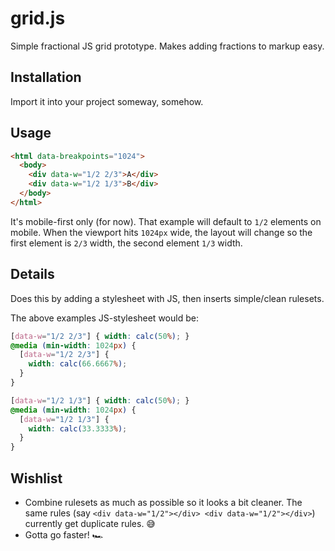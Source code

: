 # grid.js

Simple fractional JS grid prototype. Makes adding fractions to markup easy.

## Installation

Import it into your project someway, somehow.

## Usage

```html
<html data-breakpoints="1024">
  <body>
    <div data-w="1/2 2/3">A</div>
    <div data-w="1/2 1/3">B</div>
  </body>
</html>
```

It's mobile-first only (for now). That example will default to `1/2` elements on mobile. When the viewport hits `1024px` wide, the layout will change so the first element is `2/3` width, the second element `1/3` width.

## Details

Does this by adding a stylesheet with JS, then inserts simple/clean rulesets.

The above examples JS-stylesheet would be:

```css
[data-w="1/2 2/3"] { width: calc(50%); }
@media (min-width: 1024px) {
  [data-w="1/2 2/3"] {
    width: calc(66.6667%);
  }
}

[data-w="1/2 1/3"] { width: calc(50%); }
@media (min-width: 1024px) {
  [data-w="1/2 1/3"] {
    width: calc(33.3333%);
  }
}
```

## Wishlist

- Combine rulesets as much as possible so it looks a bit cleaner. The same rules (say `<div data-w="1/2"></div> <div data-w="1/2"></div>`) currently get duplicate rules. 😅
- Gotta go faster! 🏎
